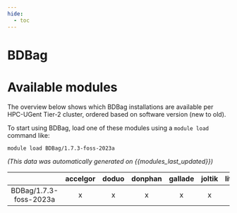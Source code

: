 ```yaml
---
hide:
  - toc
---
```


BDBag
=====

# Available modules


The overview below shows which BDBag installations are available per HPC-UGent Tier-2 cluster, ordered based on software version (new to old).

To start using BDBag, load one of these modules using a `module load` command like:

```shell
module load BDBag/1.7.3-foss-2023a
```

*(This data was automatically generated on {{modules_last_updated}})*  

| |accelgor|doduo|donphan|gallade|joltik|litleo|shinx|
| :---: | :---: | :---: | :---: | :---: | :---: | :---: | :---: |
|BDBag/1.7.3-foss-2023a|x|x|x|x|x|x|x|
